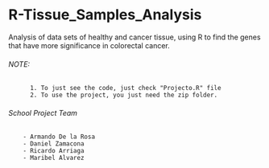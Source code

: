 # R-Tissue_Samples_Analysis
Analysis of data sets of healthy and cancer tissue, using R to find the genes that have more significance in colorectal cancer.

###### NOTE: 
          1. To just see the code, just check "Projecto.R" file
          2. To use the project, you just need the zip folder.
          
          
###### School Project Team
        - Armando De la Rosa 	     
        - Daniel Zamacona	               
        - Ricardo Arriaga                
        - Maribel Alvarez
